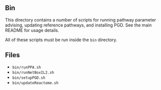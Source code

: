 ## Bin

This directory contains a number of scripts for running pathway parameter advising, updating reference pathways, and installing PGD.
See the main README for usage details.

All of these scripts must be run inside the `bin` directory.


## Files
- `bin/runPPA.sh`
- `bin/runNetBoxIL2.sh`
- `bin/setupPGD.sh`
- `bin/updateReactome.sh`
